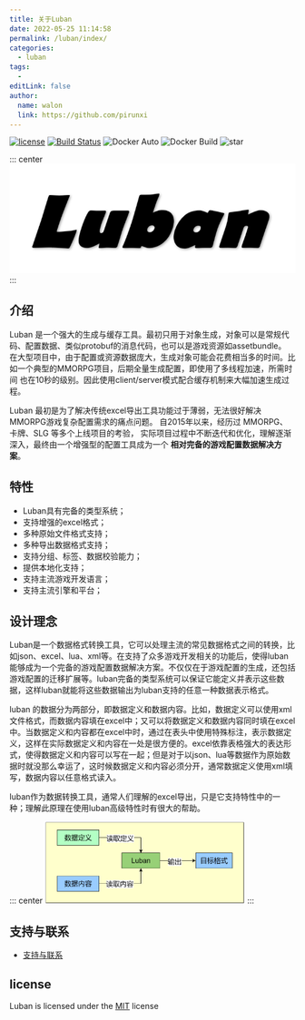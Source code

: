 ```yaml
---
title: 关于Luban
date: 2022-05-25 11:14:58
permalink: /luban/index/
categories:
  - luban
tags:
  - 
editLink: false
author: 
  name: walon
  link: https://github.com/pirunxi
---
```


[![license](http://img.shields.io/badge/license-MIT-blue.svg?style=flat-square)](https://opensource.org/licenses/MIT)
[![Build Status](https://travis-ci.com/focus-creative-games/luban.svg?style=flat-square&branch=main)](https://travis-ci.com/focus-creative-games/luban)  ![Docker Auto](https://img.shields.io/docker/cloud/automated/hugebug4ever/luban.svg?style=flat-square) ![Docker Build](https://img.shields.io/docker/cloud/build/hugebug4ever/luban.svg?style=flat-square) ![star](https://img.shields.io/github/stars/focus-creative-games/luban?style=flat-square)

::: center
![icon](/img/luban/icon.png)
:::


## 介绍

Luban 是一个强大的生成与缓存工具。最初只用于对象生成，对象可以是常规代码、配置数据、类似protobuf的消息代码，也可以是游戏资源如assetbundle。
在大型项目中，由于配置或资源数据庞大，生成对象可能会花费相当多的时间。比如一个典型的MMORPG项目，后期全量生成配置，即使用了多线程加速，所需时间
也在10秒的级别。因此使用client/server模式配合缓存机制来大幅加速生成过程。

Luban 最初是为了解决传统excel导出工具功能过于薄弱，无法很好解决MMORPG游戏复杂配置需求的痛点问题。 自2015年以来，经历过 MMORPG、卡牌、SLG 等多个上线项目的考验，
实际项目过程中不断迭代和优化，理解逐渐深入，最终由一个增强型的配置工具成为一个 **相对完备的游戏配置数据解决方案**。

## 特性

- Luban具有完备的类型系统；
- 支持增强的excel格式；
- 多种原始文件格式支持；
- 多种导出数据格式支持；
- 支持分组、标签、数据校验能力；
- 提供本地化支持；
- 支持主流游戏开发语言；
- 支持主流引擎和平台；

## 设计理念

Luban是一个数据格式转换工具，它可以处理主流的常见数据格式之间的转换，比如json、excel、lua、xml等。在支持了众多游戏开发相关的功能后，使得luban能够成为一个完备的游戏配置数据解决方案。不仅仅在于游戏配置的生成，还包括游戏配置的迁移扩展等。luban完备的类型系统可以保证它能定义并表示这些数据，这样luban就能将这些数据输出为luban支持的任意一种数据表示格式。

luban 的数据分为两部分，即数据定义和数据内容。比如，数据定义可以使用xml文件格式，而数据内容填在excel中；又可以将数据定义和数据内容同时填在excel中。当数据定义和内容都在excel中时，通过在表头中使用特殊标注，表示数据定义，这样在实际数据定义和内容在一处是很方便的。excel依靠表格强大的表达形式，使得数据定义和内容可以写在一起；但是对于以json、lua等数据作为原始数据时就没那么幸运了，这时候数据定义和内容必须分开，通常数据定义使用xml填写，数据内容以任意格式读入。

luban作为数据转换工具，通常人们理解的excel导出，只是它支持特性中的一种；理解此原理在使用luban高级特性时有很大的帮助。

::: center
<img src="/img/luban/process.jpg" alt="数据流转流程图" style="max-width:70%;cursor: zoom-in;">
:::

## 支持与联系

- [支持与联系](/about/)

## license

Luban is licensed under the [MIT](https://github.com/focus-creative-games/luban/blob/main/LICENSE) license
